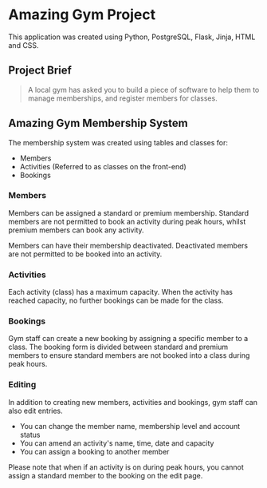 # Amazing Gym Project

This application was created using Python, PostgreSQL, Flask, Jinja, HTML and CSS.

## Project Brief

> A local gym has asked you to build a piece of software to help them to manage memberships, and register members for classes.


## Amazing Gym Membership System

The membership system was created using tables and classes for:

- Members
- Activities (Referred to as classes on the front-end)
- Bookings

### Members

Members can be assigned a standard or premium membership. Standard members are not permitted to book an activity during peak hours, whilst premium members can book any activity.

Members can have their membership deactivated. Deactivated members are not permitted to be booked into an activity.

### Activities

Each activity (class) has a maximum capacity. When the activity has reached capacity, no further bookings can be made for the class.

### Bookings

Gym staff can create a new booking by assigning a specific member to a class. The booking form is divided between standard and premium members to ensure standard members are not booked into a class during peak hours.

### Editing


In addition to creating new members, activities and bookings, gym staff can also edit entries.

- You can change the member name, membership level and account status
- You can amend an activity's name, time, date and capacity
- You can assign a booking to another member 

Please note that when if an activity is on during peak hours, you cannot assign a standard member to the booking on the edit page.